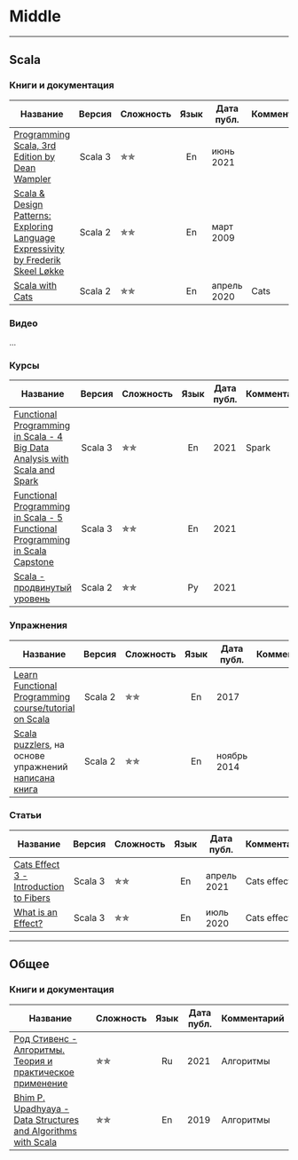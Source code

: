# Middle

--- 

## Scala

### Книги и документация

| Название                                                                                                                                                  |  Версия  | Сложность         | Язык | Дата публ.  | Комментарий |
|-----------------------------------------------------------------------------------------------------------------------------------------------------------|:--------:|-------------------|:----:|-------------|-------------|
| [Programming Scala, 3rd Edition by Dean Wampler](https://deanwampler.github.io/books/programmingscala.html)                                               | Scala 3  | &#10031;&#10031;  |  En  | июнь 2021   |             |
| [Scala & Design Patterns: Exploring Language Expressivity by Frederik Skeel Løkke](https://www.scala-lang.org/old/sites/default/files/FrederikThesis.pdf) | Scala 2  | &#10031;&#10031;  |  En  | март 2009   |             |
| [Scala with Cats](https://www.scalawithcats.com/)                                                                                                         | Scala 2  | &#10031;&#10031;  |  En  | апрель 2020 | Cats        |

### Видео

...

### Курсы

| Название                                                                                                                          |  Версия  | Сложность        | Язык | Дата публ. | Комментарий |
|-----------------------------------------------------------------------------------------------------------------------------------|:--------:|------------------|:----:|------------|-------------|
| [Functional Programming in Scala - 4 Big Data Analysis with Scala and Spark](https://www.coursera.org/learn/scala-spark-big-data) | Scala 3  | &#10031;&#10031; |  En  | 2021       | Spark       |
| [Functional Programming in Scala - 5 Functional Programming in Scala Capstone](https://www.coursera.org/learn/scala-capstone)     | Scala 3  | &#10031;&#10031; |  En  | 2021       |             |
| [Scala - продвинутый уровень](https://stepik.org/course/92864/promo)                                                              | Scala 2  | &#10031;&#10031; |  Ру  | 2021       |             |

### Упражнения

| Название                                                                                                                                  |  Версия  | Сложность         | Язык | Дата публ.  | Комментарий |
|-------------------------------------------------------------------------------------------------------------------------------------------|:--------:|-------------------|:----:|-------------|-------------|
| [Learn Functional Programming course/tutorial on Scala](https://github.com/dehun/learn-fp)                                                | Scala 2  | &#10031;&#10031;  |  En  | 2017        |             |
| [Scala puzzlers](https://scalapuzzlers.com/index.html), на основе упражнений [написана книга](https://www.artima.com/shop/scala_puzzlers) | Scala 2  | &#10031;&#10031;  |  En  | ноябрь 2014 |             |

### Статьи

| Название                                                                                  | Версия  | Сложность        | Язык | Дата публ.  | Комментарий |
|-------------------------------------------------------------------------------------------|:-------:|------------------|:----:|-------------|-------------|
| [Cats Effect 3 - Introduction to Fibers](https://blog.rockthejvm.com/cats-effect-fibers/) | Scala 3 | &#10031;&#10031; |  En  | апрель 2021 | Cats effect |
| [What is an Effect?](https://www.inner-product.com/posts/what-is-an-effect/)              | Scala 3 | &#10031;&#10031; |  En  | июль 2020   | Cats effect |




--- 

## Общее

### Книги и документация

| Название                                                                                                                                               | Сложность        | Язык | Дата публ. | Комментарий |
|--------------------------------------------------------------------------------------------------------------------------------------------------------|------------------|:----:|------------|-------------|
| [Род Стивенс - Алгоритмы. Теория и практическое применение](https://eksmo.ru/book/algoritmy-teoriya-i-prakticheskoe-primenenie-2-e-izdanie-ITD1210854) | &#10031;&#10031; |  Ru  | 2021       |  Алгоритмы  |
| [Bhim P. Upadhyaya - Data Structures and Algorithms with Scala](https://link.springer.com/book/10.1007/978-3-030-12561-5)                              | &#10031;&#10031; |  En  | 2019       |  Алгоритмы  |
